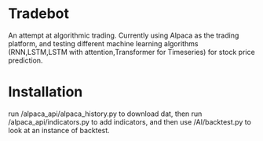 # Tradebot
 An attempt at algorithmic trading.
 Currently using Alpaca as the trading platform, and testing different machine learning algorithms (RNN,LSTM,LSTM with attention,Transformer for Timeseries) for stock price prediction.

# Installation
 run /alpaca_api/alpaca_history.py to download dat, then run /alpaca_api/indicators.py to add indicators, and then use /AI/backtest.py to look at an instance of backtest.
